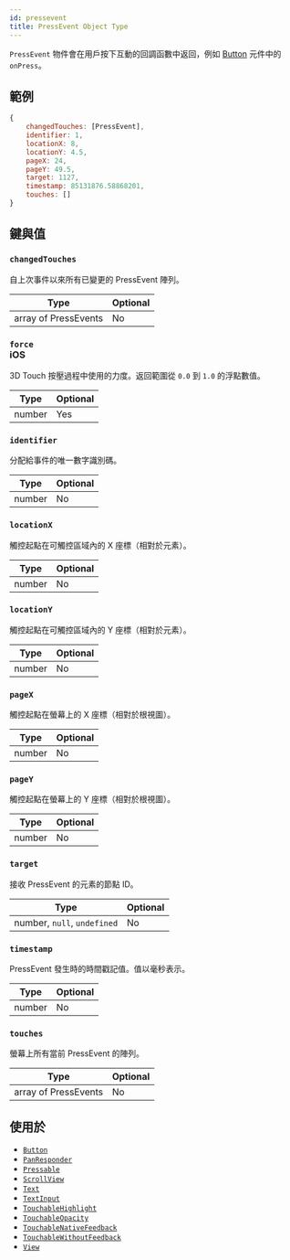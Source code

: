 ```yaml
---
id: pressevent
title: PressEvent Object Type
---
```


`PressEvent` 物件會在用戶按下互動的回調函數中返回，例如 [Button](button) 元件中的 `onPress`。

## 範例

```js
{
    changedTouches: [PressEvent],
    identifier: 1,
    locationX: 8,
    locationY: 4.5,
    pageX: 24,
    pageY: 49.5,
    target: 1127,
    timestamp: 85131876.58868201,
    touches: []
}
```

## 鍵與值

### `changedTouches`

自上次事件以來所有已變更的 PressEvent 陣列。

| Type                 | Optional |
| -------------------- | -------- |
| array of PressEvents | No       |

### `force` <div class="label ios">iOS</div>

3D Touch 按壓過程中使用的力度。返回範圍從 `0.0` 到 `1.0` 的浮點數值。

| Type   | Optional |
| ------ | -------- |
| number | Yes      |

### `identifier`

分配給事件的唯一數字識別碼。

| Type   | Optional |
| ------ | -------- |
| number | No       |

### `locationX`

觸控起點在可觸控區域內的 X 座標（相對於元素）。

| Type   | Optional |
| ------ | -------- |
| number | No       |

### `locationY`

觸控起點在可觸控區域內的 Y 座標（相對於元素）。

| Type   | Optional |
| ------ | -------- |
| number | No       |

### `pageX`

觸控起點在螢幕上的 X 座標（相對於根視圖）。

| Type   | Optional |
| ------ | -------- |
| number | No       |

### `pageY`

觸控起點在螢幕上的 Y 座標（相對於根視圖）。

| Type   | Optional |
| ------ | -------- |
| number | No       |

### `target`

接收 PressEvent 的元素的節點 ID。

| Type                        | Optional |
| --------------------------- | -------- |
| number, `null`, `undefined` | No       |

### `timestamp`

PressEvent 發生時的時間戳記值。值以毫秒表示。

| Type   | Optional |
| ------ | -------- |
| number | No       |

### `touches`

螢幕上所有當前 PressEvent 的陣列。

| Type                 | Optional |
| -------------------- | -------- |
| array of PressEvents | No       |

## 使用於

- [`Button`](button)
- [`PanResponder`](panresponder)
- [`Pressable`](pressable)
- [`ScrollView`](scrollview)
- [`Text`](text)
- [`TextInput`](textinput)
- [`TouchableHighlight`](touchablenativefeedback)
- [`TouchableOpacity`](touchablewithoutfeedback)
- [`TouchableNativeFeedback`](touchablenativefeedback)
- [`TouchableWithoutFeedback`](touchablewithoutfeedback)
- [`View`](view)